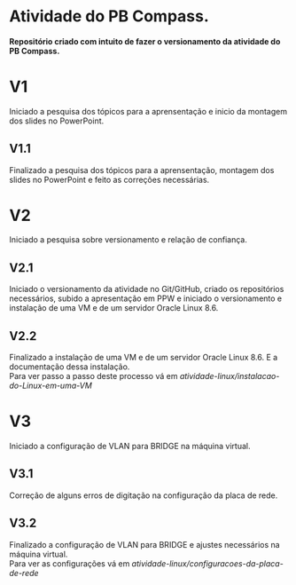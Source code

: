 # Atividade do PB Compass.  
#### Repositório criado com intuito de fazer o versionamento da atividade do PB Compass.  
# V1   
Iniciado a pesquisa dos tópicos para a aprensentação e inicio da montagem dos slides no PowerPoint.  
## V1.1  
Finalizado a pesquisa dos tópicos para a aprensentação, montagem dos slides no PowerPoint e feito as correções necessárias.  
# V2   
Iniciado a pesquisa sobre versionamento e relação de confiança.  
## V2.1  
Iniciado o versionamento da atividade no Git/GitHub, criado os repositórios necessários, subido a apresentação em PPW e iniciado o versionamento e instalação de uma VM e de um servidor Oracle Linux 8.6.  
## V2.2  
Finalizado a instalação de uma VM e de um servidor Oracle Linux 8.6. E a documentação dessa instalação.  
Para ver passo a passo deste processo vá em *atividade-linux/instalacao-do-Linux-em-uma-VM*   
# V3  
Iniciado a configuração de VLAN para BRIDGE na máquina virtual.  
## V3.1
Correção de alguns erros de digitação na configuração da placa de rede.
## V3.2
Finalizado a configuração de VLAN para BRIDGE e ajustes necessários na máquina virtual.  
Para ver as configurações vá em *atividade-linux/configuracoes-da-placa-de-rede*
